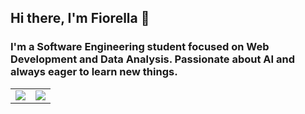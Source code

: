 ## Hi there, I'm Fiorella 👋
### I'm a Software Engineering student focused on Web Development and Data Analysis. Passionate about AI and always eager to learn new things.

<table>
  <tr>
    <td>
      <picture>
        <source
          srcset="https://github-readme-stats.vercel.app/api?username=Fio0407&show_icons=true&bg_color=f0f8ff&title_color=e91e63&text_color=000000&icon_color=e91e63&border_color=e91e63&border_radius=8"
          media="(prefers-color-scheme: dark)"
        />
        <source
          srcset="https://github-readme-stats.vercel.app/api?username=Fio0407&show_icons=true&bg_color=f0f8ff&title_color=e91e63&text_color=000000&icon_color=e91e63&border_color=e91e63&border_radius=8"
          media="(prefers-color-scheme: light), (prefers-color-scheme: no-preference)"
        />
        <img src="https://github-readme-stats.vercel.app/api?username=Fio0407&show_icons=true&bg_color=f0f8ff&title_color=e91e63&text_color=000000&icon_color=e91e63&border_color=e91e63&border_radius=8" />
      </picture>
    </td>
    <td>
      <img src="https://github-readme-stats.vercel.app/api/top-langs/?username=Fio0407&layout=compact&bg_color=f0f8ff&title_color=e91e63&text_color=000000&icon_color=e91e63&border_color=e91e63&border_radius=8" />
    </td>
  </tr>
</table>
